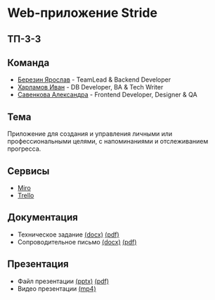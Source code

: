 # Web-приложение Stride

## ТП-3-3

## Команда
* [Березин Ярослав](https://github.com/BerezinYaroslav) - TeamLead & Backend Developer
* [Харламов Иван](https://github.com/AlataO) - DB Developer, BA & Tech Writer
* [Савенкова Александра](https://github.com/SavenkovaAV) - Frontend Developer, Designer & QA

## Тема
Приложение для создания и управления личными или профессиональными целями, с напоминаниями и отслеживанием прогресса.

## Сервисы
* [Miro](https://miro.com/app/board/uXjVNtOOQng=/?share_link_id=356789673225)
* [Trello](https://trello.com/b/2fJrJrV9/tasks)

## Документация
* Техническое задание [(docx)]() [(pdf)]()
* Сопроводительное письмо [(docx)]() [(pdf)]()

## Презентация
* Файл презентации [(pptx)]() [(pdf)]()
* Видео презентации [(mp4)]()